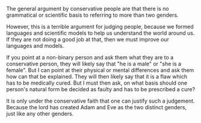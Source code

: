 The general argument by conservative people are that there is no grammatical or scientific basis to referring to more than two genders.

However, this is a terrible argument for judging people, because we formed languages and scientific models to help us understand the world around us. If they are not doing a good job at that, then we must improve our languages and models.


If you point at a non-binary person and ask them what they are to a conservative person, they will likely say that "he is a male" or "she is a female". But I can point at their physical or mental differences and ask them how can that be explained. They will then likely say that it is a flaw which has to be medically cured. But I must then ask, on what basis should one person's natural form be decided as faulty and has to be prescribed a cure?

It is only under the conservative faith that one can justify such a judgement. Because the lord has created Adam and Eve as the two distinct genders, just like any other genders.